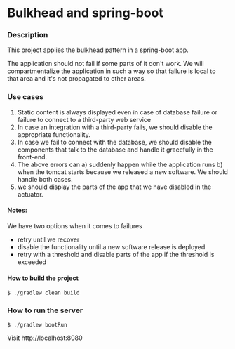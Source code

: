 # Bulkhead and spring-boot

### Description

This project applies the bulkhead pattern in a spring-boot app.

The application should not fail if some parts of it don't work.
We will compartmentalize the application in such a way so that
failure is local to that area and it's not propagated to
other areas.

### Use cases

1. Static content is always displayed even in case
of database failure or failure to connect to a 
third-party web service
2. In case an integration with a third-party fails,
we should disable the appropriate functionality.
3. In case we fail to connect with the database,
we should disable the components that talk to the
database and handle it gracefully in the front-end.
4. The above errors can a) suddenly happen while
the application runs b) when the tomcat starts
because we released a new software. We should
handle both cases.
5. we should display the parts of the app that
we have disabled in the actuator.


#### Notes:

We have two options when it comes to failures

- retry until we recover
- disable the functionality until a new software 
release is deployed
- retry with a threshold and disable parts of the app
if the threshold is exceeded


#### How to build the project

    $ ./gradlew clean build
    
### How to run the server

    $ ./gradlew bootRun
    
Visit http://localhost:8080